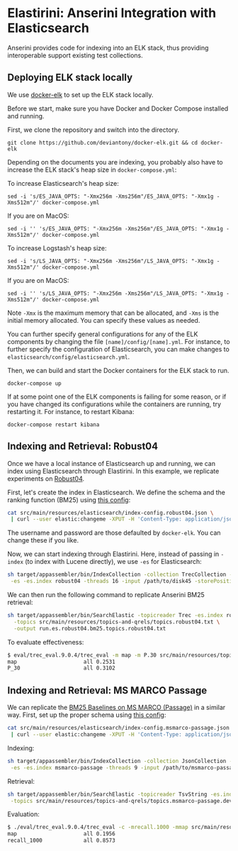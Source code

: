 # Elastirini: Anserini Integration with Elasticsearch

Anserini provides code for indexing into an ELK stack, thus providing interoperable support existing test collections.

## Deploying ELK stack locally

We use [docker-elk](https://github.com/deviantony/docker-elk) to set up the ELK stack locally.

Before we start, make sure you have Docker and Docker Compose installed and running.

First, we clone the repository and switch into the directory.

```
git clone https://github.com/deviantony/docker-elk.git && cd docker-elk
```

Depending on the documents you are indexing, you probably also have to increase the ELK stack's heap size in `docker-compose.yml`:

To increase Elasticsearch's heap size:

```
sed -i 's/ES_JAVA_OPTS: "-Xmx256m -Xms256m"/ES_JAVA_OPTS: "-Xmx1g -Xms512m"/' docker-compose.yml
```

If you are on MacOS:

```
sed -i '' 's/ES_JAVA_OPTS: "-Xmx256m -Xms256m"/ES_JAVA_OPTS: "-Xmx1g -Xms512m"/' docker-compose.yml
```

To increase Logstash's heap size:

```
sed -i 's/LS_JAVA_OPTS: "-Xmx256m -Xms256m"/LS_JAVA_OPTS: "-Xmx1g -Xms512m"/' docker-compose.yml
```

If you are on MacOS:

```
sed -i '' 's/LS_JAVA_OPTS: "-Xmx256m -Xms256m"/LS_JAVA_OPTS: "-Xmx1g -Xms512m"/' docker-compose.yml
```

Note `-Xmx` is the maximum memory that can be allocated, and `-Xms` is the initial memory allocated. You can specify these values as needed.

You can further specify general configurations for any of the ELK components by changing the file `[name]/config/[name].yml`. For instance, to further specify the configuration of Elasticsearch, you can make changes to `elasticsearch/config/elasticsearch.yml`.

Then, we can build and start the Docker containers for the ELK stack to run.

`docker-compose up`

If at some point one of the ELK components is failing for some reason, or if you have changed its configurations while the containers are running, try restarting it. For instance, to restart Kibana:

`docker-compose restart kibana`

## Indexing and Retrieval: Robust04

Once we have a local instance of Elasticsearch up and running, we can index using Elasticsearch through Elastirini.
In this example, we replicate experiments on [Robust04](regressions-robust04.md).

First, let's create the index in Elasticsearch.
We define the schema and the ranking function (BM25) using [this config](../src/main/resources/elasticsearch/index-config.robust04.json):

```bash
cat src/main/resources/elasticsearch/index-config.robust04.json \
 | curl --user elastic:changeme -XPUT -H 'Content-Type: application/json' 'localhost:9200/robust04' -d @-
```

The username and password are those defaulted by `docker-elk`. You can change these if you like.

Now, we can start indexing through Elastirini.
Here, instead of passing in `-index` (to index with Lucene directly), we use `-es` for Elasticsearch:

```bash
sh target/appassembler/bin/IndexCollection -collection TrecCollection -generator JsoupGenerator \
 -es -es.index robust04 -threads 16 -input /path/to/disk45 -storePositions -storeDocvectors -storeRawDocs
```

We can then run the following command to replicate Anserini BM25 retrieval:

```bash
sh target/appassembler/bin/SearchElastic -topicreader Trec -es.index robust04 \
  -topics src/main/resources/topics-and-qrels/topics.robust04.txt \
  -output run.es.robust04.bm25.topics.robust04.txt
```

To evaluate effectiveness:

```bash
$ eval/trec_eval.9.0.4/trec_eval -m map -m P.30 src/main/resources/topics-and-qrels/qrels.robust04.txt run.es.robust04.bm25.topics.robust04.txt
map                   	all	0.2531
P_30                  	all	0.3102
```

## Indexing and Retrieval: MS MARCO Passage

We can replicate the [BM25 Baselines on MS MARCO (Passage)](experiments-msmarco-passage.md) in a similar way.
First, set up the proper schema using [this config](../src/main/resources/elasticsearch/index-config.msmarco-passage.json):

```bash
cat src/main/resources/elasticsearch/index-config.msmarco-passage.json \
 | curl --user elastic:changeme -XPUT -H 'Content-Type: application/json' 'localhost:9200/msmarco-passage' -d @-
```

Indexing:

```bash
sh target/appassembler/bin/IndexCollection -collection JsonCollection -generator JsoupGenerator \
 -es -es.index msmarco-passage -threads 9 -input /path/to/msmarco-passage -storePositions -storeDocvectors -storeRawDocs
```

Retrieval:

```bash
sh target/appassembler/bin/SearchElastic -topicreader TsvString -es.index msmarco-passage \
 -topics src/main/resources/topics-and-qrels/topics.msmarco-passage.dev-subset.txt -output run.es.msmacro-passage.txt
```

Evaluation:

```bash
$ ./eval/trec_eval.9.0.4/trec_eval -c -mrecall.1000 -mmap src/main/resources/topics-and-qrels/qrels.msmarco-passage.dev-subset.txt run.es.msmacro-passage.txt
map                   	all	0.1956
recall_1000           	all	0.8573
```
